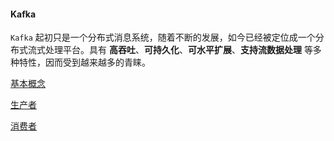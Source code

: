 #### Kafka

`Kafka` 起初只是一个分布式消息系统，随着不断的发展，如今已经被定位成一个分布式流式处理平台。具有 **高吞吐**、**可持久化**、**可水平扩展**、**支持流数据处理** 等多种特性，因而受到越来越多的青睐。

[基本概念](基本概念.md)

[生产者](生产者.md)

[消费者](消费者.md)